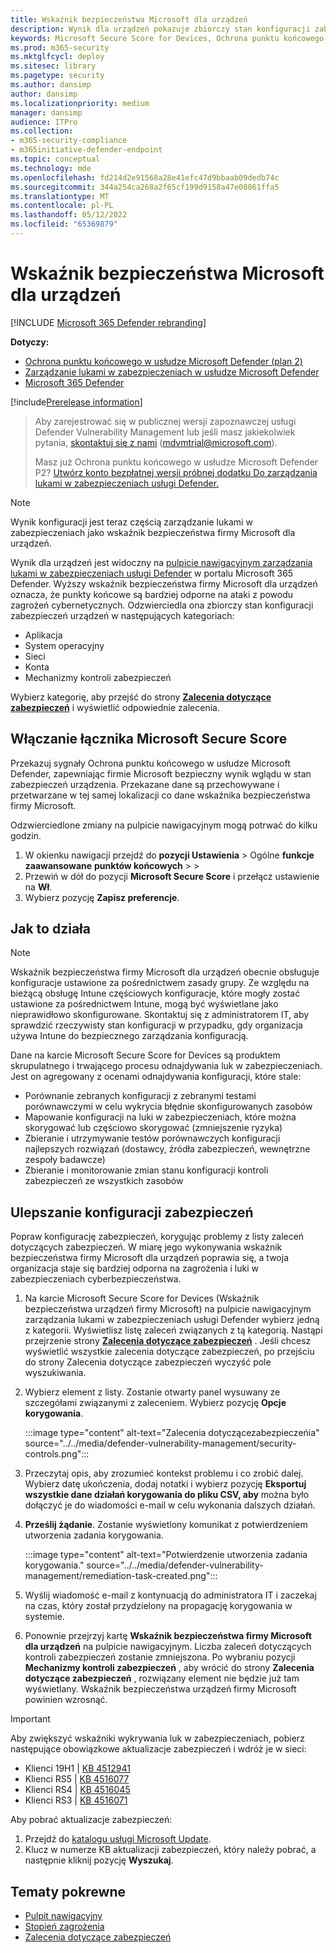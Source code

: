 ```yaml
---
title: Wskaźnik bezpieczeństwa Microsoft dla urządzeń
description: Wynik dla urządzeń pokazuje zbiorczy stan konfiguracji zabezpieczeń urządzeń w aplikacjach, systemach operacyjnych, sieci, kontach i mechanizmach kontroli zabezpieczeń.
keywords: Microsoft Secure Score for Devices, Ochrona punktu końcowego w usłudze Microsoft Defender Microsoft Secure Score for Devices, secure score, configuration score, Zarządzanie zagrożeniami i lukami, security controls, improvement opportunities, security configuration score over time, stan zabezpieczeń, punkt odniesienia
ms.prod: m365-security
ms.mktglfcycl: deploy
ms.sitesec: library
ms.pagetype: security
ms.author: dansimp
author: dansimp
ms.localizationpriority: medium
manager: dansimp
audience: ITPro
ms.collection:
- m365-security-compliance
- m365initiative-defender-endpoint
ms.topic: conceptual
ms.technology: mde
ms.openlocfilehash: fd214d2e91568a28e41efc47d9bbaab09dedb74c
ms.sourcegitcommit: 344a254ca268a2f65cf199d9158a47e08861ffa5
ms.translationtype: MT
ms.contentlocale: pl-PL
ms.lasthandoff: 05/12/2022
ms.locfileid: "65369879"
---
```

# <a name="microsoft-secure-score-for-devices"></a>Wskaźnik bezpieczeństwa Microsoft dla urządzeń

[!INCLUDE [Microsoft 365 Defender rebranding](../../includes/microsoft-defender.md)]

**Dotyczy:**

- [Ochrona punktu końcowego w usłudze Microsoft Defender (plan 2)](https://go.microsoft.com/fwlink/?linkid=2154037) 
- [Zarządzanie lukami w zabezpieczeniach w usłudze Microsoft Defender](index.yml)
- [Microsoft 365 Defender](https://go.microsoft.com/fwlink/?linkid=2118804)

[!include[Prerelease information](../../includes/prerelease.md)]

> Aby zarejestrować się w publicznej wersji zapoznawczej usługi Defender Vulnerability Management lub jeśli masz jakiekolwiek pytania, [skontaktuj się z nami](mailto:mdvmtrial@microsoft.com) (mdvmtrial@microsoft.com).
>
> Masz już Ochrona punktu końcowego w usłudze Microsoft Defender P2? [Utwórz konto bezpłatnej wersji próbnej dodatku Do zarządzania lukami w zabezpieczeniach usługi Defender.](https://signup.microsoft.com/get-started/signup?products=5908ecaa-b8a7-4a04-b6c0-d44fd934b6f2)

> [!NOTE]
> Wynik konfiguracji jest teraz częścią zarządzanie lukami w zabezpieczeniach jako wskaźnik bezpieczeństwa firmy Microsoft dla urządzeń.

Wynik dla urządzeń jest widoczny na [pulpicie nawigacyjnym zarządzania lukami w zabezpieczeniach usługi Defender](tvm-dashboard-insights.md) w portalu Microsoft 365 Defender. Wyższy wskaźnik bezpieczeństwa firmy Microsoft dla urządzeń oznacza, że punkty końcowe są bardziej odporne na ataki z powodu zagrożeń cybernetycznych. Odzwierciedla ona zbiorczy stan konfiguracji zabezpieczeń urządzeń w następujących kategoriach:

- Aplikacja
- System operacyjny
- Sieci
- Konta
- Mechanizmy kontroli zabezpieczeń

Wybierz kategorię, aby przejść do strony [**Zalecenia dotyczące zabezpieczeń**](tvm-security-recommendation.md) i wyświetlić odpowiednie zalecenia.

## <a name="turn-on-the-microsoft-secure-score-connector"></a>Włączanie łącznika Microsoft Secure Score

Przekazuj sygnały Ochrona punktu końcowego w usłudze Microsoft Defender, zapewniając firmie Microsoft bezpieczny wynik wglądu w stan zabezpieczeń urządzenia. Przekazane dane są przechowywane i przetwarzane w tej samej lokalizacji co dane wskaźnika bezpieczeństwa firmy Microsoft.

Odzwierciedlone zmiany na pulpicie nawigacyjnym mogą potrwać do kilku godzin.

1. W okienku nawigacji przejdź do **pozycji Ustawienia** \> Ogólne **funkcje zaawansowane** **punktów końcowych** \>  \>
2. Przewiń w dół do pozycji **Microsoft Secure Score** i przełącz ustawienie na **Wł**.
3. Wybierz pozycję **Zapisz preferencje**.

## <a name="how-it-works"></a>Jak to działa

> [!NOTE]
> Wskaźnik bezpieczeństwa firmy Microsoft dla urządzeń obecnie obsługuje konfiguracje ustawione za pośrednictwem zasady grupy. Ze względu na bieżącą obsługę Intune częściowych konfiguracje, które mogły zostać ustawione za pośrednictwem Intune, mogą być wyświetlane jako nieprawidłowo skonfigurowane. Skontaktuj się z administratorem IT, aby sprawdzić rzeczywisty stan konfiguracji w przypadku, gdy organizacja używa Intune do bezpiecznego zarządzania konfiguracją.

Dane na karcie Microsoft Secure Score for Devices są produktem skrupulatnego i trwającego procesu odnajdywania luk w zabezpieczeniach. Jest on agregowany z ocenami odnajdywania konfiguracji, które stale:

- Porównanie zebranych konfiguracji z zebranymi testami porównawczymi w celu wykrycia błędnie skonfigurowanych zasobów
- Mapowanie konfiguracji na luki w zabezpieczeniach, które można skorygować lub częściowo skorygować (zmniejszenie ryzyka)
- Zbieranie i utrzymywanie testów porównawczych konfiguracji najlepszych rozwiązań (dostawcy, źródła zabezpieczeń, wewnętrzne zespoły badawcze)
- Zbieranie i monitorowanie zmian stanu konfiguracji kontroli zabezpieczeń ze wszystkich zasobów

## <a name="improve-your-security-configuration"></a>Ulepszanie konfiguracji zabezpieczeń

Popraw konfigurację zabezpieczeń, korygując problemy z listy zaleceń dotyczących zabezpieczeń. W miarę jego wykonywania wskaźnik bezpieczeństwa firmy Microsoft dla urządzeń poprawia się, a twoja organizacja staje się bardziej odporna na zagrożenia i luki w zabezpieczeniach cyberbezpieczeństwa.

1. Na karcie Microsoft Secure Score for Devices (Wskaźnik bezpieczeństwa urządzeń firmy Microsoft) na pulpicie nawigacyjnym zarządzania lukami w zabezpieczeniach usługi Defender wybierz jedną z kategorii. Wyświetlisz listę zaleceń związanych z tą kategorią. Nastąpi przejrzenie strony [**Zalecenia dotyczące zabezpieczeń**](tvm-security-recommendation.md) . Jeśli chcesz wyświetlić wszystkie zalecenia dotyczące zabezpieczeń, po przejściu do strony Zalecenia dotyczące zabezpieczeń wyczyść pole wyszukiwania.

2. Wybierz element z listy. Zostanie otwarty panel wysuwany ze szczegółami związanymi z zaleceniem. Wybierz pozycję **Opcje korygowania**.

   :::image type="content" alt-text="Zalecenia dotyczącezabezpieczeńia" source="../../media/defender-vulnerability-management/security-controls.png":::

3. Przeczytaj opis, aby zrozumieć kontekst problemu i co zrobić dalej. Wybierz datę ukończenia, dodaj notatki i wybierz pozycję **Eksportuj wszystkie dane działań korygowania do pliku CSV, aby** można było dołączyć je do wiadomości e-mail w celu wykonania dalszych działań.

4. **Prześlij żądanie**. Zostanie wyświetlony komunikat z potwierdzeniem utworzenia zadania korygowania.

   :::image type="content" alt-text="Potwierdzenie utworzenia zadania korygowania." source="../../media/defender-vulnerability-management/remediation-task-created.png":::

5. Wyślij wiadomość e-mail z kontynuacją do administratora IT i zaczekaj na czas, który został przydzielony na propagację korygowania w systemie.

6. Ponownie przejrzyj kartę **Wskaźnik bezpieczeństwa firmy Microsoft dla urządzeń** na pulpicie nawigacyjnym. Liczba zaleceń dotyczących kontroli zabezpieczeń zostanie zmniejszona. Po wybraniu pozycji **Mechanizmy kontroli zabezpieczeń** , aby wrócić do strony **Zalecenia dotyczące zabezpieczeń** , rozwiązany element nie będzie już tam wyświetlany. Wskaźnik bezpieczeństwa urządzeń firmy Microsoft powinien wzrosnąć.

> [!IMPORTANT]
>Aby zwiększyć wskaźniki wykrywania luk w zabezpieczeniach, pobierz następujące obowiązkowe aktualizacje zabezpieczeń i wdróż je w sieci:
>
> - Klienci 19H1 | [KB 4512941](https://support.microsoft.com/help/4512941/windows-10-update-kb4512941)
> - Klienci RS5 | [KB 4516077](https://support.microsoft.com/help/4516077/windows-10-update-kb4516077)
> - Klienci RS4 | [KB 4516045](https://support.microsoft.com/help/4516045/windows-10-update-kb4516045)
> - Klienci RS3 | [KB 4516071](https://support.microsoft.com/help/4516071/windows-10-update-kb4516071)
>
> Aby pobrać aktualizacje zabezpieczeń:
>
> 1. Przejdź do [katalogu usługi Microsoft Update](https://www.catalog.update.microsoft.com/home.aspx).
> 2. Klucz w numerze KB aktualizacji zabezpieczeń, który należy pobrać, a następnie kliknij pozycję **Wyszukaj**.

## <a name="related-topics"></a>Tematy pokrewne

- [Pulpit nawigacyjny](tvm-dashboard-insights.md)
- [Stopień zagrożenia](tvm-exposure-score.md)
- [Zalecenia dotyczące zabezpieczeń](tvm-security-recommendation.md)
